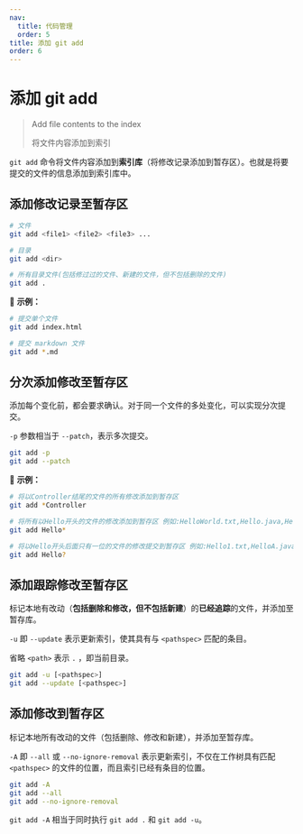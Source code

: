 ```yaml
---
nav:
  title: 代码管理
  order: 5
title: 添加 git add
order: 6
---
```


# 添加 git add

> Add file contents to the index
>
> 将文件内容添加到索引

`git add` 命令将文件内容添加到**索引库**（将修改记录添加到暂存区）。也就是将要提交的文件的信息添加到索引库中。

## 添加修改记录至暂存区

```bash
# 文件
git add <file1> <file2> <file3> ...

# 目录
git add <dir>

# 所有目录文件(包括修过过的文件、新建的文件，但不包括删除的文件)
git add .
```

📍 **示例：**

```bash
# 提交单个文件
git add index.html

# 提交 markdown 文件
git add *.md
```

## 分次添加修改至暂存区

添加每个变化前，都会要求确认。对于同一个文件的多处变化，可以实现分次提交。

`-p` 参数相当于 `--patch`，表示多次提交。

```bash
git add -p
git add --patch
```

📍 **示例：**

```bash
# 将以Controller结尾的文件的所有修改添加到暂存区
git add *Controller

# 将所有以Hello开头的文件的修改添加到暂存区 例如:HelloWorld.txt,Hello.java,HelloGit.txt ...
git add Hello*

# 将以Hello开头后面只有一位的文件的修改提交到暂存区 例如:Hello1.txt,HelloA.java 如果是HelloGit.txt或者Hello.java是不会被添加的git add [file1] [file2] ...
git add Hello?
```

## 添加跟踪修改至暂存区

标记本地有改动（**包括删除和修改，但不包括新建**）的**已经追踪**的文件，并添加至暂存库。

`-u` 即 `--update` 表示更新索引，使其具有与 `<pathspec>` 匹配的条目。

省略 `<path>` 表示 `.` ，即当前目录。

```bash
git add -u [<pathspec>]
git add --update [<pathspec>]
```

## 添加修改到暂存区

标记本地所有改动的文件（包括删除、修改和新建），并添加至暂存库。

`-A` 即 `--all` 或 `--no-ignore-removal` 表示更新索引，不仅在工作树具有匹配 `<pathspec>` 的文件的位置，而且索引已经有条目的位置。

```bash
git add -A
git add --all
git add --no-ignore-removal
```

`git add -A` 相当于同时执行 `git add .` 和 `git add -u`。
